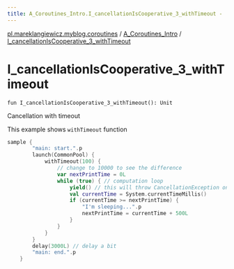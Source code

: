 ```yaml
---
title: A_Coroutines_Intro.I_cancellationIsCooperative_3_withTimeout - 
---
```


[pl.mareklangiewicz.myblog.coroutines](../index.md) / [A_Coroutines_Intro](index.md) / [I_cancellationIsCooperative_3_withTimeout](.)

# I_cancellationIsCooperative_3_withTimeout

`fun I_cancellationIsCooperative_3_withTimeout(): Unit`

Cancellation with timeout

This example shows `withTimeout` function

``` kotlin
sample {
        "main: start.".p
        launch(CommonPool) {
            withTimeout(100) {
                // change to 10000 to see the difference
                var nextPrintTime = 0L
                while (true) { // computation loop
                    yield() // this will throw CancellationException on timeout
                    val currentTime = System.currentTimeMillis()
                    if (currentTime >= nextPrintTime) {
                        "I'm sleeping...".p
                        nextPrintTime = currentTime + 500L
                    }
                }
            }
        }
        delay(3000L) // delay a bit
        "main: end.".p
    }
```

